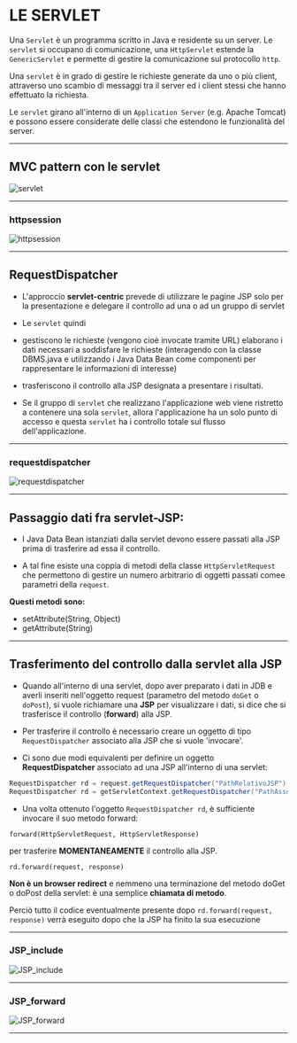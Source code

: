 # LE SERVLET

Una `Servlet` è un programma scritto in Java e residente su un server.
Le `servlet` si occupano di comunicazione, una `HttpServlet` estende la `GenericServlet` e permette di gestire la comunicazione sul protocollo `http`.

Una `servlet` è in grado di gestire le richieste generate da uno o più client, attraverso uno scambio di
messaggi tra il server ed i client stessi che hanno effettuato la richiesta.

Le `servlet` girano all'interno di un `Application Server` (e.g. Apache Tomcat) e possono essere considerate delle classi
che estendono le funzionalità del server.

---

## MVC pattern con le servlet

![servlet](https://raw.githubusercontent.com/maboglia/CorsoJava/master/appunti/img/JSP/model2.jpg)

---

### httpsession

![httpsession](https://raw.githubusercontent.com/maboglia/CorsoJava/master/appunti/img/JSP/httpsession.JPG)

---

## RequestDispatcher

* L'approccio **servlet-centric** prevede di utilizzare le pagine JSP solo per la presentazione e delegare il controllo ad una o ad un gruppo di servlet
* Le `servlet` quindi
* gestiscono le richieste (vengono cioè invocate tramite URL) elaborano i dati necessari a soddisfare le richieste (interagendo con la classe DBMS.java e utilizzando i Java Data Bean come componenti per rappresentare le informazioni di interesse)
* trasferiscono il controllo alla JSP designata a presentare i risultati.

* Se il gruppo di `servlet` che realizzano l'applicazione web viene ristretto a contenere una sola `servlet`, allora l'applicazione ha un solo punto di accesso e questa `servlet` ha i controllo totale sul flusso dell'applicazione.

---

### requestdispatcher

![requestdispatcher](https://raw.githubusercontent.com/maboglia/CorsoJava/master/appunti/img/JSP/requestdispatcher.JPG)

---

## Passaggio dati fra servlet-JSP:

* I Java Data Bean istanziati dalla servlet devono essere passati alla JSP prima di trasferire ad essa il controllo. 

* A tal fine esiste una coppia di metodi della classe `HttpServletRequest` che permettono di gestire un numero arbitrario di oggetti passati comee parametri della `request`. 

__Questi metodi sono:__

* setAttribute(String, Object)
* getAttribute(String)

---

## Trasferimento del controllo dalla servlet alla JSP

* Quando all'interno di una servlet, dopo aver preparato i dati in JDB e averli inseriti nell'oggetto request (parametro del metodo `doGet` o `doPost`), si vuole richiamare una **JSP** per visualizzare i dati, si dice che si trasferisce il controllo (**forward**) alla JSP.
* Per trasferire il controllo è necessario creare un oggetto di tipo `RequestDispatcher` associato alla JSP che si vuole 'invocare'.

* Ci sono due modi equivalenti per definire un oggetto **RequestDispatcher** associato ad una JSP all'interno di una servlet:

```java
RequestDispatcher rd = request.getRequestDispatcher("PathRelativoJSP");
RequestDispatcher rd = getServletContext.getRequestDispatcher("PathAssolutoJSP");
```

* Una volta ottenuto l'oggetto `RequestDispatcher rd`, è sufficiente invocare il suo metodo forward:

```forward(HttpServletRequest, HttpServletResponse)```

per trasferire **MOMENTANEAMENTE** il controllo alla JSP.

```rd.forward(request, response)```

**Non è un browser redirect** e nemmeno una terminazione del metodo doGet o doPost della servlet: è una semplice **chiamata di metodo**.

Perciò tutto il codice eventualmente presente dopo `rd.forward(request, response)` verrà eseguito dopo che la JSP ha finito la sua esecuzione

---

### JSP_include

![JSP_include](https://raw.githubusercontent.com/maboglia/CorsoJava/master/appunti/img/JSP/JSP_include.jpeg)

---

### JSP_forward

![JSP_forward](https://raw.githubusercontent.com/maboglia/CorsoJava/master/appunti/img/JSP/JSP_forward.jpeg)

---
